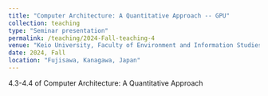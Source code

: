 ```yaml
---
title: "Computer Architecture: A Quantitative Approach -- GPU"
collection: teaching
type: "Seminar presentation"
permalink: /teaching/2024-Fall-teaching-4
venue: "Keio University, Faculty of Environment and Information Studies"
date: 2024, Fall
location: "Fujisawa, Kanagawa, Japan"
---
```


4.3-4.4 of Computer Architecture: A Quantitative Approach
